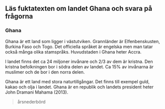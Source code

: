## Läs fuktatexten om landet Ghana och svara på frågorna

### Ghana
Ghana är ett land som ligger i västutviken. Grannländer är Elfenbenskusten, Burkina Faso och Togo. Det officiella språket är engelska men man tatar också många olika stamspråks. Huvudstaden i Ghana heter Accra.

l landet finns det ca 24 miljoner invånare och 2/3 av dem är kristna. Den kristna befolkningen bor i södra delen av landet. Ca 15% av invånarna är muslimer och de bor i den norra delen.

Ghana är ett land med stora naturtillgångar. Det finns till exempel guld, kakao och olja i landet. Ghana är en republik och landets president heter John Dramani Mahama (2013).

> årsnederbörd

<!--stackedit_data:
eyJoaXN0b3J5IjpbNzg0NjcwNDY1LDE5MjQ5NjM5MTldfQ==
-->